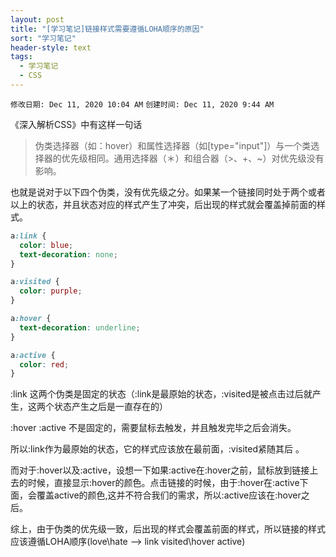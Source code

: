 ```yaml
---
layout: post
title: "[学习笔记]链接样式需要遵循LOHA顺序的原因"
sort: "学习笔记"
header-style: text
tags:
  - 学习笔记
  - CSS
---
```

`修改日期: Dec 11, 2020 10:04 AM`
`创建时间: Dec 11, 2020 9:44 AM`

《深入解析CSS》中有这样一句话

> 伪类选择器（如：hover）和属性选择器（如[type="input"]）与一个类选择器的优先级相同。通用选择器（＊）和组合器（>、+、~）对优先级没有影响。

也就是说对于以下四个伪类，没有优先级之分。如果某一个链接同时处于两个或者以上的状态，并且状态对应的样式产生了冲突，后出现的样式就会覆盖掉前面的样式。

```css
a:link {
  color: blue;
  text-decoration: none;
}

a:visited {
  color: purple;
}

a:hover {
  text-decoration: underline;
}

a:active {
  color: red;
}
```

:link 这两个伪类是固定的状态（:link是最原始的状态，:visited是被点击过后就产生，这两个状态产生之后是一直存在的）

:hover :active 不是固定的，需要鼠标去触发，并且触发完毕之后会消失。

所以:link作为最原始的状态，它的样式应该放在最前面，:visited紧随其后 。

而对于:hover以及:active，设想一下如果:active在:hover之前，鼠标放到链接上去的时候，直接显示:hover的颜色。点击链接的时候，由于:hover在:active下面，会覆盖active的颜色,这并不符合我们的需求，所以:active应该在:hover之后。

综上，由于伪类的优先级一致，后出现的样式会覆盖前面的样式，所以链接的样式应该遵循LOHA顺序(love\hate —> link visited\hover active)
